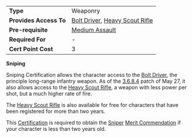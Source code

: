 |                        |                                                                                                |
| ---------------------- | ---------------------------------------------------------------------------------------------- |
| **Type**               | Weaponry                                                                                       |
| **Provides Access To** | [Bolt Driver](../weapons/Bolt_Driver.md), [Heavy Scout Rifle](../weapons/Heavy_Scout_Rifle.md) |
| **Pre-requisite**      | [Medium Assault](Medium_Assault.md)                                                            |
| **Required For**       | \-                                                                                             |
| **Cert Point Cost**    | 3                                                                                              |

**Sniping**

Sniping Certification allows the character access to the
[Bolt Driver](../weapons/Bolt_Driver.md), the principle long-range infantry
weapon. As of the [3.6.8.4](../patches/3.6.8.4.md) patch of May 27, it also
allows access to the [Heavy Scout Rifle](../weapons/Heavy_Scout_Rifle.md), a
weapon with less power per shot, but a much higher rate of fire.

The [Heavy Scout Rifle](../weapons/Heavy_Scout_Rifle.md) is also available for
free for characters that have been registered for more than two years.

This [Certification](Certification.md) is required to obtain the
[Sniper](<../merits/Sniper_(Merit).md>)
[Merit Commendation](../merits/index.md) if your character is less
than two years old.
